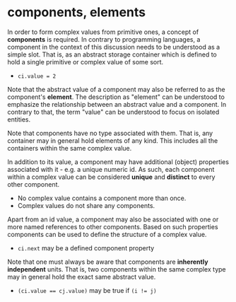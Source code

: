 
# components, elements

In order to form complex values from primitive ones, a concept of **components**
is required. In contrary to programming languages, a component in the context
of this discussion needs to be understood as a simple slot. That is, as an
abstract storage container which is defined to hold a single primitive or
complex value of some sort.

* `ci.value = 2`

Note that the abstract value of a component may also be referred to as the
component's **element**. The description as "element" can be understood to
emphasize the relationship between an abstract value and a component. In
contrary to that, the term "value" can be understood to focus on isolated
entities.

Note that components have no type associated with them. That is, any container
may in general hold elements of any kind. This includes all the containers
within the same complex value.

In addition to its value, a component may have additional (object) properties
associated with it - e.g. a unique numeric id. As such, each component within
a complex value can be considered **unique** and **distinct** to every other
component.

* No complex value contains a component more than once.
* Complex values do not share any components.

Apart from an id value, a component may also be associated with one or more
named references to other components. Based on such properties components can
be used to define the structure of a complex value.

* `ci.next` may be a defined component property

Note that one must always be aware that components are **inherently independent**
units. That is, two components within the same complex type may in general hold
the exact same abstract value.

* `(ci.value == cj.value)` may be true if `(i != j)`
